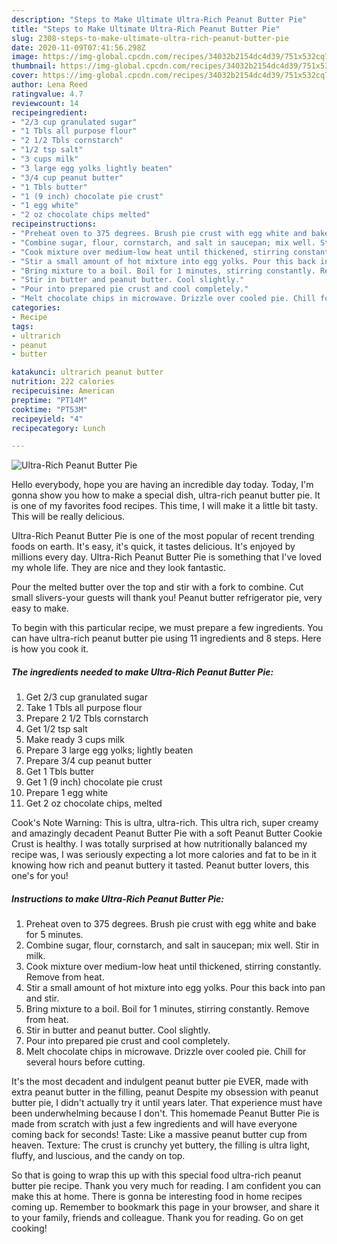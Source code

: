 ```yaml
---
description: "Steps to Make Ultimate Ultra-Rich Peanut Butter Pie"
title: "Steps to Make Ultimate Ultra-Rich Peanut Butter Pie"
slug: 2308-steps-to-make-ultimate-ultra-rich-peanut-butter-pie
date: 2020-11-09T07:41:56.298Z
image: https://img-global.cpcdn.com/recipes/34032b2154dc4d39/751x532cq70/ultra-rich-peanut-butter-pie-recipe-main-photo.jpg
thumbnail: https://img-global.cpcdn.com/recipes/34032b2154dc4d39/751x532cq70/ultra-rich-peanut-butter-pie-recipe-main-photo.jpg
cover: https://img-global.cpcdn.com/recipes/34032b2154dc4d39/751x532cq70/ultra-rich-peanut-butter-pie-recipe-main-photo.jpg
author: Lena Reed
ratingvalue: 4.7
reviewcount: 14
recipeingredient:
- "2/3 cup granulated sugar"
- "1 Tbls all purpose flour"
- "2 1/2 Tbls cornstarch"
- "1/2 tsp salt"
- "3 cups milk"
- "3 large egg yolks lightly beaten"
- "3/4 cup peanut butter"
- "1 Tbls butter"
- "1 (9 inch) chocolate pie crust"
- "1 egg white"
- "2 oz chocolate chips melted"
recipeinstructions:
- "Preheat oven to 375 degrees. Brush pie crust with egg white and bake for 5 minutes."
- "Combine sugar, flour, cornstarch, and salt in saucepan; mix well. Stir in milk."
- "Cook mixture over medium-low heat until thickened, stirring constantly. Remove from heat."
- "Stir a small amount of hot mixture into egg yolks. Pour this back into pan and stir."
- "Bring mixture to a boil. Boil for 1 minutes, stirring constantly. Remove from heat."
- "Stir in butter and peanut butter. Cool slightly."
- "Pour into prepared pie crust and cool completely."
- "Melt chocolate chips in microwave. Drizzle over cooled pie. Chill for several hours before cutting."
categories:
- Recipe
tags:
- ultrarich
- peanut
- butter

katakunci: ultrarich peanut butter 
nutrition: 222 calories
recipecuisine: American
preptime: "PT14M"
cooktime: "PT53M"
recipeyield: "4"
recipecategory: Lunch

---
```



![Ultra-Rich Peanut Butter Pie](https://img-global.cpcdn.com/recipes/34032b2154dc4d39/751x532cq70/ultra-rich-peanut-butter-pie-recipe-main-photo.jpg)

Hello everybody, hope you are having an incredible day today. Today, I'm gonna show you how to make a special dish, ultra-rich peanut butter pie. It is one of my favorites food recipes. This time, I will make it a little bit tasty. This will be really delicious.

Ultra-Rich Peanut Butter Pie is one of the most popular of recent trending foods on earth. It's easy, it's quick, it tastes delicious. It's enjoyed by millions every day. Ultra-Rich Peanut Butter Pie is something that I've loved my whole life. They are nice and they look fantastic.

Pour the melted butter over the top and stir with a fork to combine. Cut small slivers-your guests will thank you! Peanut butter refrigerator pie, very easy to make.


To begin with this particular recipe, we must prepare a few ingredients. You can have ultra-rich peanut butter pie using 11 ingredients and 8 steps. Here is how you cook it.

<!--inarticleads1-->

##### The ingredients needed to make Ultra-Rich Peanut Butter Pie:

1. Get 2/3 cup granulated sugar
1. Take 1 Tbls all purpose flour
1. Prepare 2 1/2 Tbls cornstarch
1. Get 1/2 tsp salt
1. Make ready 3 cups milk
1. Prepare 3 large egg yolks; lightly beaten
1. Prepare 3/4 cup peanut butter
1. Get 1 Tbls butter
1. Get 1 (9 inch) chocolate pie crust
1. Prepare 1 egg white
1. Get 2 oz chocolate chips, melted


Cook&#39;s Note Warning: This is ultra, ultra-rich. This ultra rich, super creamy and amazingly decadent Peanut Butter Pie with a soft Peanut Butter Cookie Crust is healthy. I was totally surprised at how nutritionally balanced my recipe was, I was seriously expecting a lot more calories and fat to be in it knowing how rich and peanut buttery it tasted. Peanut butter lovers, this one&#39;s for you! 

<!--inarticleads2-->

##### Instructions to make Ultra-Rich Peanut Butter Pie:

1. Preheat oven to 375 degrees. Brush pie crust with egg white and bake for 5 minutes.
1. Combine sugar, flour, cornstarch, and salt in saucepan; mix well. Stir in milk.
1. Cook mixture over medium-low heat until thickened, stirring constantly. Remove from heat.
1. Stir a small amount of hot mixture into egg yolks. Pour this back into pan and stir.
1. Bring mixture to a boil. Boil for 1 minutes, stirring constantly. Remove from heat.
1. Stir in butter and peanut butter. Cool slightly.
1. Pour into prepared pie crust and cool completely.
1. Melt chocolate chips in microwave. Drizzle over cooled pie. Chill for several hours before cutting.


It&#39;s the most decadent and indulgent peanut butter pie EVER, made with extra peanut butter in the filling, peanut Despite my obsession with peanut butter pie, I didn&#39;t actually try it until years later. That experience must have been underwhelming because I don&#39;t. This homemade Peanut Butter Pie is made from scratch with just a few ingredients and will have everyone coming back for seconds! Taste: Like a massive peanut butter cup from heaven. Texture: The crust is crunchy yet buttery, the filling is ultra light, fluffy, and luscious, and the candy on top. 

So that is going to wrap this up with this special food ultra-rich peanut butter pie recipe. Thank you very much for reading. I am confident you can make this at home. There is gonna be interesting food in home recipes coming up. Remember to bookmark this page in your browser, and share it to your family, friends and colleague. Thank you for reading. Go on get cooking!

